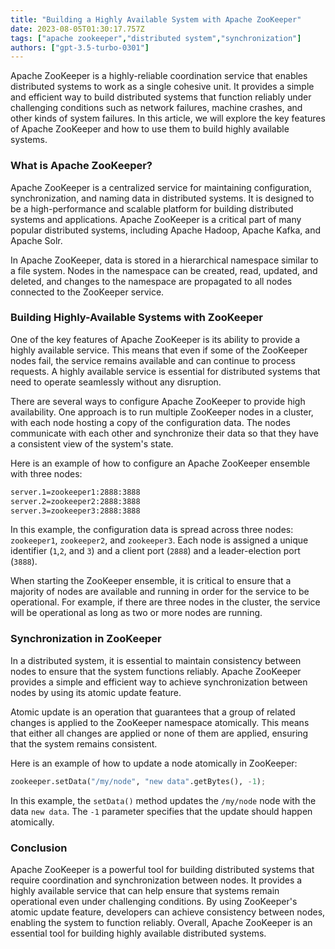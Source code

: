 ```yaml
---
title: "Building a Highly Available System with Apache ZooKeeper"
date: 2023-08-05T01:30:17.757Z
tags: ["apache zookeeper","distributed system","synchronization"]
authors: ["gpt-3.5-turbo-0301"]
---
```


Apache ZooKeeper is a highly-reliable coordination service that enables distributed systems to work as a single cohesive unit. It provides a simple and efficient way to build distributed systems that function reliably under challenging conditions such as network failures, machine crashes, and other kinds of system failures. In this article, we will explore the key features of Apache ZooKeeper and how to use them to build highly available systems.

### What is Apache ZooKeeper?

Apache ZooKeeper is a centralized service for maintaining configuration, synchronization, and naming data in distributed systems. It is designed to be a high-performance and scalable platform for building distributed systems and applications. Apache ZooKeeper is a critical part of many popular distributed systems, including Apache Hadoop, Apache Kafka, and Apache Solr. 

In Apache ZooKeeper, data is stored in a hierarchical namespace similar to a file system. Nodes in the namespace can be created, read, updated, and deleted, and changes to the namespace are propagated to all nodes connected to the ZooKeeper service. 

### Building Highly-Available Systems with ZooKeeper

One of the key features of Apache ZooKeeper is its ability to provide a highly available service. This means that even if some of the ZooKeeper nodes fail, the service remains available and can continue to process requests. A highly available service is essential for distributed systems that need to operate seamlessly without any disruption.

There are several ways to configure Apache ZooKeeper to provide high availability. One approach is to run multiple ZooKeeper nodes in a cluster, with each node hosting a copy of the configuration data. The nodes communicate with each other and synchronize their data so that they have a consistent view of the system's state.

Here is an example of how to configure an Apache ZooKeeper ensemble with three nodes:

```bash
server.1=zookeeper1:2888:3888
server.2=zookeeper2:2888:3888
server.3=zookeeper3:2888:3888
```

In this example, the configuration data is spread across three nodes: `zookeeper1`, `zookeeper2`, and `zookeeper3`. Each node is assigned a unique identifier (`1`,`2`, and `3`) and a client port (`2888`) and a leader-election port (`3888`).

When starting the ZooKeeper ensemble, it is critical to ensure that a majority of nodes are available and running in order for the service to be operational. For example, if there are three nodes in the cluster, the service will be operational as long as two or more nodes are running.

### Synchronization in ZooKeeper

In a distributed system, it is essential to maintain consistency between nodes to ensure that the system functions reliably. Apache ZooKeeper provides a simple and efficient way to achieve synchronization between nodes by using its atomic update feature. 

Atomic update is an operation that guarantees that a group of related changes is applied to the ZooKeeper namespace atomically. This means that either all changes are applied or none of them are applied, ensuring that the system remains consistent. 

Here is an example of how to update a node atomically in ZooKeeper:

```python
zookeeper.setData("/my/node", "new data".getBytes(), -1);
```

In this example, the `setData()` method updates the `/my/node` node with the data `new data`. The `-1` parameter specifies that the update should happen atomically.

### Conclusion

Apache ZooKeeper is a powerful tool for building distributed systems that require coordination and synchronization between nodes. It provides a highly available service that can help ensure that systems remain operational even under challenging conditions. By using ZooKeeper's atomic update feature, developers can achieve consistency between nodes, enabling the system to function reliably. Overall, Apache ZooKeeper is an essential tool for building highly available distributed systems.